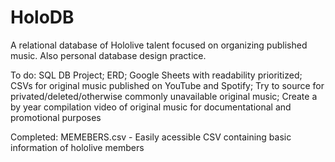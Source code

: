 # HoloDB
A relational database of Hololive talent focused on organizing published music. Also personal database design practice.

To do:
SQL DB Project;
ERD;
Google Sheets with readability prioritized;
CSVs for original music published on YouTube and Spotify;
Try to source for privated/deleted/otherwise commonly unavailable original music;
Create a by year compilation video of original music for documentational and promotional purposes

Completed:
MEMEBERS.csv - Easily acessible CSV containing basic information of hololive members
